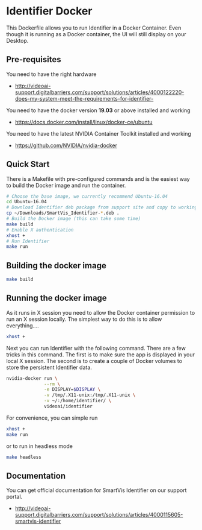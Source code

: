 # Identifier Docker

This Dockerfile allows you to run Identifier in a Docker Container. 
Even though it is running as a Docker container, the UI will still 
display on your Desktop.

## Pre-requisites

You need to have the right hardware

  * http://videoai-support.digitalbarriers.com/support/solutions/articles/4000122220-does-my-system-meet-the-requirements-for-identifier-

You need to have the docker version __19.03__ or above installed and working

  * https://docs.docker.com/install/linux/docker-ce/ubuntu
  
You need to have the latest NVIDIA Container Toolkit installed and working

  *  https://github.com/NVIDIA/nvidia-docker
  
## Quick Start
There is a Makefile with pre-configured commands and is the easiest way to build 
the Docker image and run the container.

```bash
# Choose the base image, we currently recommend Ubuntu-16.04
cd Ubuntu-16.04
# Download Identifier deb package from support site and copy to working directory
cp ~/Downloads/SmartVis_Identifier-*.deb .
# Build the Docker image (this can take some time)
make build
# Enable X authentication
xhost +
# Run Identifier
make run
```
  
## Building the docker image
```bash
make build
```

## Running the docker image

As it runs in X session you need to allow the Docker container permission to run an X session locally.  The simplest way to do this is to allow everything....

```bash
xhost +
```

Next you can run Identifier with the following command.  There are a few tricks in this command.  The first is to make sure the app is displayed in your local X session.  The second is to create a couple of Docker volumes to store the persistent Identifier data.

```bash
nvidia-docker run \
              --rm \
              -e DISPLAY=$DISPLAY \
              -v /tmp/.X11-unix:/tmp/.X11-unix \
              -v ~/:/home/identifier/ \
              videoai/identifier 
```
For convenience, you can simple run

```bash
xhost +
make run
```

or to run in headless mode

```bash
make headless
```

## Documentation

You can get official documentation for SmartVis Identifier on our support portal.

  *  http://videoai-support.digitalbarriers.com/support/solutions/articles/4000115605-smartvis-identifier

